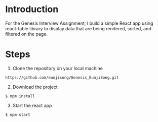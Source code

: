 # Introduction

For the Genesis Interview Assignment, I build a simple React app using react-table library to display data that are being rendered, sorted, and filtered on the page.

# Steps
1. Clone the repository on your local machine
```
https://github.com/eunjisong/Genesis_EunjiSong.git
```

2. Download the project
```
$ npm install
```



3. Start the react app
 ```
 $ npm start
 ```

